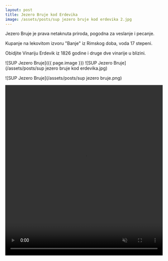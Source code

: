 ```yaml
---
layout: post
title: Jezero Bruje kod Erdevika
image: /assets/posts/sup jezero bruje kod erdevika 2.jpg
---
```


Jezero Bruje je prava netaknuta priroda, pogodna za veslanje i pecanje.

Kupanje na lekovitom izvoru "Banje" iz Rimskog doba, voda 17 stepeni.

Obidjite Vinariju Erdevik iz 1826 godine i druge dve vinarije u blizini.

![SUP Jezero Bruje]({{ page.image }})
![SUP Jezero Bruje](/assets/posts/sup jezero bruje kod erdevika.jpg)

![SUP Jezero Bruje](/assets/posts/sup jezero bruje.png)

<div class="row post-image-bg" markdown="1">
 <video width="99%" height="540" autoplay loop muted markdown="1">
  <source src="/assets/posts/sup jezero bruje.mp4" type="video/mp4" markdown="1" >
 </video>
</div>

